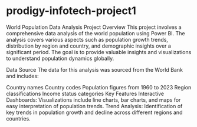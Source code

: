 # prodigy-infotech-project1
World Population Data Analysis
Project Overview
This project involves a comprehensive data analysis of the world population using Power BI. The analysis covers various aspects such as population growth trends, distribution by region and country, and demographic insights over a significant period. The goal is to provide valuable insights and visualizations to understand population dynamics globally.

Data Source
The data for this analysis was sourced from the World Bank and includes:

Country names
Country codes
Population figures from 1960 to 2023
Region classifications
Income status categories
Key Features
Interactive Dashboards: Visualizations include line charts, bar charts, and maps for easy interpretation of population trends.
Trend Analysis: Identification of key trends in population growth and decline across different regions and countries.
